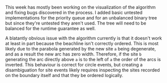 This week has mostly been working on the visualization of the algorithm and fixing bugs discovered in the process. I added basic untested implementations for the priority queue and for an unbalanced binary tree but since they're untested they aren't used. The tree will need to be balanced for the runtime guarantee as well.

A blatantly obvious issue with the algorithm currently is that it doesn't work at least in part because the beachline isn't correctly ordered. This is most likely due to the parabola generated by the new site `a` being degenerate, and as a result the new arc has zero width. Therefore, if the site `b` generating the arc directly above `a` is to the left of `a` the order of the arcs is inverted. This behaviour is correct for circle events, but creating a disambiguation for site events likely requires inspecting the sites recorded on the boundary itself and that they be ordered logically.